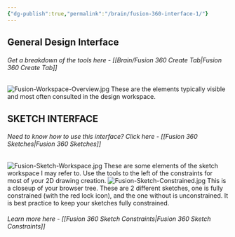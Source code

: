```yaml
---
{"dg-publish":true,"permalink":"/brain/fusion-360-interface-1/"}
---
```


## **General Design Interface**
###### Get a breakdown of the tools here - [[Brain/Fusion 360 Create Tab\|Fusion 360 Create Tab]]

![Fusion-Workspace-Overview.jpg](/img/user/Brain/braithdesignworks/Fusion360%20Tutorial%20Images/Fusion-Workspace-Overview.jpg)
These are the elements typically visible and most often consulted in the design workspace. 

## **SKETCH INTERFACE**
###### Need to know how to use this interface? Click here - [[Fusion 360 Sketches\|Fusion 360 Sketches]]
![Fusion-Sketch-Workspace.jpg](/img/user/Brain/braithdesignworks/Fusion360%20Tutorial%20Images/Fusion-Sketch-Workspace.jpg)
These are some elements of the sketch workspace I may refer to. Use the tools to the left of the constraints for most of your 2D drawing creation.
![Fusion-Sketch-Constrained.jpg](/img/user/Brain/braithdesignworks/Fusion360%20Tutorial%20Images/Fusion-Sketch-Constrained.jpg)
This is a closeup of your browser tree. These are 2 different sketches, one is fully constrained (with the red lock icon), and the one without is unconstrained. It is best practice to keep your sketches fully constrained. 
###### Learn more here - [[Fusion 360 Sketch Constraints\|Fusion 360 Sketch Constraints]]

